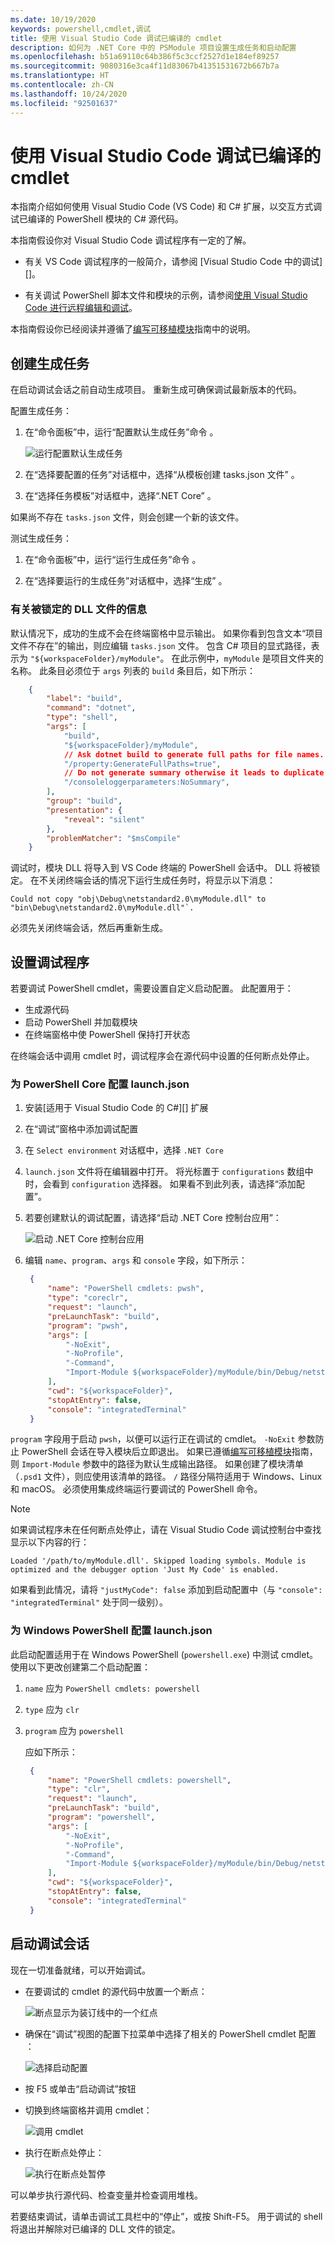 ```yaml
---
ms.date: 10/19/2020
keywords: powershell,cmdlet,调试
title: 使用 Visual Studio Code 调试已编译的 cmdlet
description: 如何为 .NET Core 中的 PSModule 项目设置生成任务和启动配置
ms.openlocfilehash: b51a69110c64b386f5c3ccf2527d1e184ef89257
ms.sourcegitcommit: 9080316e3ca4f11d83067b41351531672b667b7a
ms.translationtype: HT
ms.contentlocale: zh-CN
ms.lasthandoff: 10/24/2020
ms.locfileid: "92501637"
---
```

# <a name="using-visual-studio-code-to-debug-compiled-cmdlets"></a>使用 Visual Studio Code 调试已编译的 cmdlet

本指南介绍如何使用 Visual Studio Code (VS Code) 和 C# 扩展，以交互方式调试已编译的 PowerShell 模块的 C# 源代码。

本指南假设你对 Visual Studio Code 调试程序有一定的了解。

- 有关 VS Code 调试程序的一般简介，请参阅 [Visual Studio Code 中的调试][]。

- 有关调试 PowerShell 脚本文件和模块的示例，请参阅[使用 Visual Studio Code 进行远程编辑和调试][]。

本指南假设你已经阅读并遵循了[编写可移植模块][]指南中的说明。

## <a name="creating-a-build-task"></a>创建生成任务

在启动调试会话之前自动生成项目。 重新生成可确保调试最新版本的代码。

配置生成任务：

1. 在“命令面板”中，运行“配置默认生成任务”命令 。

   ![运行配置默认生成任务](media/using-vscode-for-debugging-compiled-cmdlets/configure-default-build-task.png)

1. 在“选择要配置的任务”对话框中，选择“从模板创建 tasks.json 文件” 。

1. 在“选择任务模板”对话框中，选择“.NET Core” 。

如果尚不存在 `tasks.json` 文件，则会创建一个新的该文件。

测试生成任务：

1. 在“命令面板”中，运行“运行生成任务”命令 。

1. 在“选择要运行的生成任务”对话框中，选择“生成” 。

### <a name="information-about-dll-files-being-locked"></a>有关被锁定的 DLL 文件的信息

默认情况下，成功的生成不会在终端窗格中显示输出。 如果你看到包含文本“项目文件不存在”的输出，则应编辑 `tasks.json` 文件。 包含 C# 项目的显式路径，表示为 `"${workspaceFolder}/myModule"`。 在此示例中，`myModule` 是项目文件夹的名称。 此条目必须位于 `args` 列表的 `build` 条目后，如下所示：

```json
    {
        "label": "build",
        "command": "dotnet",
        "type": "shell",
        "args": [
            "build",
            "${workspaceFolder}/myModule",
            // Ask dotnet build to generate full paths for file names.
            "/property:GenerateFullPaths=true",
            // Do not generate summary otherwise it leads to duplicate errors in Problems panel
            "/consoleloggerparameters:NoSummary",
        ],
        "group": "build",
        "presentation": {
            "reveal": "silent"
        },
        "problemMatcher": "$msCompile"
    }
```

调试时，模块 DLL 将导入到 VS Code 终端的 PowerShell 会话中。 DLL 将被锁定。 在不关闭终端会话的情况下运行生成任务时，将显示以下消息：

```Output
Could not copy "obj\Debug\netstandard2.0\myModule.dll" to "bin\Debug\netstandard2.0\myModule.dll"`.
```

必须先关闭终端会话，然后再重新生成。

## <a name="setting-up-the-debugger"></a>设置调试程序

若要调试 PowerShell cmdlet，需要设置自定义启动配置。 此配置用于：

- 生成源代码
- 启动 PowerShell 并加载模块
- 在终端窗格中使 PowerShell 保持打开状态

在终端会话中调用 cmdlet 时，调试程序会在源代码中设置的任何断点处停止。

### <a name="configuring-launchjson-for-powershell-core"></a>为 PowerShell Core 配置 launch.json

1. 安装[适用于 Visual Studio Code 的 C#][] 扩展

1. 在“调试”窗格中添加调试配置

1. 在 `Select environment` 对话框中，选择 `.NET Core`

1. `launch.json` 文件将在编辑器中打开。 将光标置于 `configurations` 数组中时，会看到 `configuration` 选择器。 如果看不到此列表，请选择“添加配置”。

1. 若要创建默认的调试配置，请选择“启动 .NET Core 控制台应用”：

   ![启动 .NET Core 控制台应用](media/using-vscode-for-debugging-compiled-cmdlets/add-configuration-dialog.png)

1. 编辑 `name`、`program`、`args` 和 `console` 字段，如下所示：

   ```json
    {
        "name": "PowerShell cmdlets: pwsh",
        "type": "coreclr",
        "request": "launch",
        "preLaunchTask": "build",
        "program": "pwsh",
        "args": [
            "-NoExit",
            "-NoProfile",
            "-Command",
            "Import-Module ${workspaceFolder}/myModule/bin/Debug/netstandard2.0/myModule.dll",
        ],
        "cwd": "${workspaceFolder}",
        "stopAtEntry": false,
        "console": "integratedTerminal"
    }
   ```

`program` 字段用于启动 `pwsh`，以便可以运行正在调试的 cmdlet。 `-NoExit` 参数防止 PowerShell 会话在导入模块后立即退出。
如果已遵循[编写可移植模块][]指南，则 `Import-Module` 参数中的路径为默认生成输出路径。 如果创建了模块清单（`.psd1` 文件），则应使用该清单的路径。 `/` 路径分隔符适用于 Windows、Linux 和 macOS。 必须使用集成终端运行要调试的 PowerShell 命令。

> [!NOTE]
> 如果调试程序未在任何断点处停止，请在 Visual Studio Code 调试控制台中查找显示以下内容的行：
>
> ```
> Loaded '/path/to/myModule.dll'. Skipped loading symbols. Module is optimized and the debugger option 'Just My Code' is enabled.
> ```
>
> 如果看到此情况，请将 `"justMyCode": false` 添加到启动配置中（与 `"console": "integratedTerminal"` 处于同一级别）。

### <a name="configuring-launchjson-for-windows-powershell"></a>为 Windows PowerShell 配置 launch.json

此启动配置适用于在 Windows PowerShell (`powershell.exe`) 中测试 cmdlet。
使用以下更改创建第二个启动配置：

1. `name` 应为 `PowerShell cmdlets: powershell`

1. `type` 应为 `clr`

1. `program` 应为 `powershell`

   应如下所示：

   ```json
    {
        "name": "PowerShell cmdlets: powershell",
        "type": "clr",
        "request": "launch",
        "preLaunchTask": "build",
        "program": "powershell",
        "args": [
            "-NoExit",
            "-NoProfile",
            "-Command",
            "Import-Module ${workspaceFolder}/myModule/bin/Debug/netstandard2.0/myModule.dll",
        ],
        "cwd": "${workspaceFolder}",
        "stopAtEntry": false,
        "console": "integratedTerminal"
    }
   ```

## <a name="launching-a-debugging-session"></a>启动调试会话

现在一切准备就绪，可以开始调试。

- 在要调试的 cmdlet 的源代码中放置一个断点：

  ![断点显示为装订线中的一个红点](media/using-vscode-for-debugging-compiled-cmdlets/set-breakpoint.png)

- 确保在“调试”视图的配置下拉菜单中选择了相关的 PowerShell cmdlet 配置 ：

  ![选择启动配置](media/using-vscode-for-debugging-compiled-cmdlets/select-launch-configuration.png)

- 按 F5 或单击“启动调试”按钮<kbd></kbd>

- 切换到终端窗格并调用 cmdlet：

  ![调用 cmdlet](media/using-vscode-for-debugging-compiled-cmdlets/invoke-the-cmdlet.png)

- 执行在断点处停止：

  ![执行在断点处暂停](media/using-vscode-for-debugging-compiled-cmdlets/stopped-at-breakpoint.png)

可以单步执行源代码、检查变量并检查调用堆栈。

若要结束调试，请单击调试工具栏中的“停止”，或按 Shift-F5<kbd></kbd><kbd></kbd>。 用于调试的 shell 将退出并解除对已编译的 DLL 文件的锁定。

<!-- reference links -->
[在 Visual Studio Code 中进行调试]: https://code.visualstudio.com/docs/editor/debugging
[使用 Visual Studio Code 进行远程编辑和调试]: using-vscode-for-remote-editing-and-debugging.md
[编写可移植模块]: ../writing-portable-modules.md
[用于 Visual Studio Code 的 C#]: https://marketplace.visualstudio.com/items?itemName=ms-dotnettools.csharp
